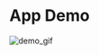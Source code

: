 # App Demo

![demo_gif](https://user-images.githubusercontent.com/58843979/108050990-3024e500-6fff-11eb-9d0e-df0ed23bea3d.gif)

